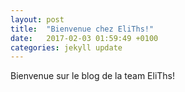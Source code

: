 ```yaml
---
layout: post
title:  "Bienvenue chez EliThs!"
date:   2017-02-03 01:59:49 +0100
categories: jekyll update
---
```

Bienvenue sur le blog de la team EliThs!

[jekyll-docs]: https://jekyllrb.com/docs/home
[jekyll-gh]:   https://github.com/jekyll/jekyll
[jekyll-talk]: https://talk.jekyllrb.com/
